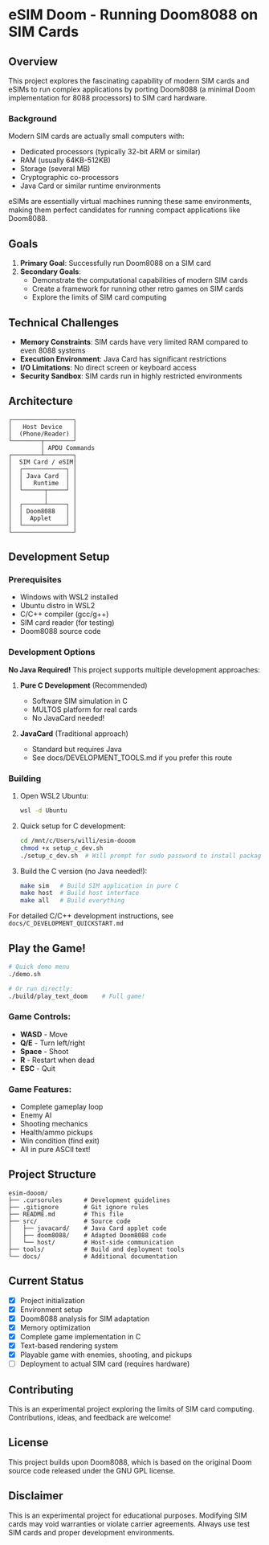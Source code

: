 # eSIM Doom - Running Doom8088 on SIM Cards

## Overview

This project explores the fascinating capability of modern SIM cards and eSIMs to run complex applications by porting Doom8088 (a minimal Doom implementation for 8088 processors) to SIM card hardware. 

### Background

Modern SIM cards are actually small computers with:
- Dedicated processors (typically 32-bit ARM or similar)
- RAM (usually 64KB-512KB)
- Storage (several MB)
- Cryptographic co-processors
- Java Card or similar runtime environments

eSIMs are essentially virtual machines running these same environments, making them perfect candidates for running compact applications like Doom8088.

## Goals

1. **Primary Goal**: Successfully run Doom8088 on a SIM card
2. **Secondary Goals**:
   - Demonstrate the computational capabilities of modern SIM cards
   - Create a framework for running other retro games on SIM cards
   - Explore the limits of SIM card computing

## Technical Challenges

- **Memory Constraints**: SIM cards have very limited RAM compared to even 8088 systems
- **Execution Environment**: Java Card has significant restrictions
- **I/O Limitations**: No direct screen or keyboard access
- **Security Sandbox**: SIM cards run in highly restricted environments

## Architecture

```
┌─────────────────┐
│   Host Device   │
│  (Phone/Reader) │
└────────┬────────┘
         │ APDU Commands
┌────────┴────────┐
│  SIM Card / eSIM│
│  ┌────────────┐ │
│  │ Java Card  │ │
│  │   Runtime  │ │
│  └──────┬─────┘ │
│         │       │
│  ┌──────┴─────┐ │
│  │ Doom8088   │ │
│  │  Applet    │ │
│  └────────────┘ │
└─────────────────┘
```

## Development Setup

### Prerequisites

- Windows with WSL2 installed
- Ubuntu distro in WSL2
- C/C++ compiler (gcc/g++)
- SIM card reader (for testing)
- Doom8088 source code

### Development Options

**No Java Required!** This project supports multiple development approaches:

1. **Pure C Development** (Recommended)
   - Software SIM simulation in C
   - MULTOS platform for real cards
   - No JavaCard needed!

2. **JavaCard** (Traditional approach)
   - Standard but requires Java
   - See docs/DEVELOPMENT_TOOLS.md if you prefer this route

### Building

1. Open WSL2 Ubuntu:
   ```bash
   wsl -d Ubuntu
   ```

2. Quick setup for C development:
   ```bash
   cd /mnt/c/Users/willi/esim-dooom
   chmod +x setup_c_dev.sh
   ./setup_c_dev.sh  # Will prompt for sudo password to install packages
   ```

3. Build the C version (no Java needed!):
   ```bash
   make sim   # Build SIM application in pure C
   make host  # Build host interface
   make all   # Build everything
   ```

For detailed C/C++ development instructions, see `docs/C_DEVELOPMENT_QUICKSTART.md`

## Play the Game!

```bash
# Quick demo menu
./demo.sh

# Or run directly:
./build/play_text_doom    # Full game!
```

### Game Controls:
- **WASD** - Move
- **Q/E** - Turn left/right  
- **Space** - Shoot
- **R** - Restart when dead
- **ESC** - Quit

### Game Features:
- Complete gameplay loop
- Enemy AI
- Shooting mechanics
- Health/ammo pickups
- Win condition (find exit)
- All in pure ASCII text!

## Project Structure

```
esim-dooom/
├── .cursorules      # Development guidelines
├── .gitignore       # Git ignore rules
├── README.md        # This file
├── src/             # Source code
│   ├── javacard/    # Java Card applet code
│   ├── doom8088/    # Adapted Doom8088 code
│   └── host/        # Host-side communication
├── tools/           # Build and deployment tools
└── docs/            # Additional documentation
```

## Current Status

- [x] Project initialization
- [x] Environment setup
- [x] Doom8088 analysis for SIM adaptation
- [x] Memory optimization
- [x] Complete game implementation in C
- [x] Text-based rendering system
- [x] Playable game with enemies, shooting, and pickups
- [ ] Deployment to actual SIM card (requires hardware)

## Contributing

This is an experimental project exploring the limits of SIM card computing. Contributions, ideas, and feedback are welcome!

## License

This project builds upon Doom8088, which is based on the original Doom source code released under the GNU GPL license.

## Disclaimer

This is an experimental project for educational purposes. Modifying SIM cards may void warranties or violate carrier agreements. Always use test SIM cards and proper development environments.
